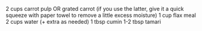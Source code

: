 2 cups carrot pulp OR grated carrot (if you use the latter, give it a quick squeeze with paper towel to remove a little excess moisture)
1 cup flax meal
2 cups water (+ extra as needed)
1 tbsp cumin
1-2 tbsp tamari
